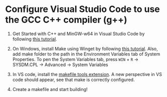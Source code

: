 # Configure Visual Studio Code to use the GCC C++ compiler (g++)

1. Get Started with C++ and MinGW-w64 in Visual Studio Code by following [this tutorial](https://code.visualstudio.com/docs/cpp/config-mingw).

2. On Windows, install Make using Winget by following [this tutorial](https://www.technewstoday.com/install-and-use-make-in-windows/).
Also, add make folder to the path in the Environment Variables tab of System Properties.
To pen the System Variables tab, press
`WIN` + `R` -> SYSDM.CPL -> Advanced -> System Variables

3. In VS code, install the [makefile tools extension](https://marketplace.visualstudio.com/items?itemName=ms-vscode.makefile-tools).
A new perspective in VS code should appear, see that make is correctly configured.

4. Create a makefile and start building!

